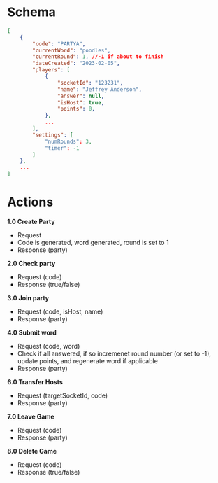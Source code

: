 # Schema
```json
[
    {
        "code": "PARTYA",
        "currentWord": "poodles",
        "currentRound": 1, //-1 if about to finish
        "dateCreated": "2023-02-05",
        "players": [
            {
                "socketId": "123231",
                "name": "Jeffrey Anderson",
                "answer": null,
                "isHost": true,
                "points": 0,
            },
            ...
        ],
        "settings": [
            "numRounds": 3,
            "timer": -1
        ]
    },
    ...
]
```
# Actions
**1.0 Create Party**
- Request
- Code is generated, word generated, round is set to 1
- Response (party)

**2.0 Check party**
- Request (code)
- Response (true/false)

**3.0 Join party**
- Request (code, isHost, name)
- Response (party)

**4.0 Submit word**
- Request (code, word)
- Check if all answered, if so incremenet round number (or set to -1), update points, and regenerate word if applicable
- Response (party)

**6.0 Transfer Hosts**
- Request (targetSocketId, code)
- Response (party)

**7.0 Leave Game**
- Request (code)
- Response (party)

**8.0 Delete Game**
- Request (code)
- Response (true/false)